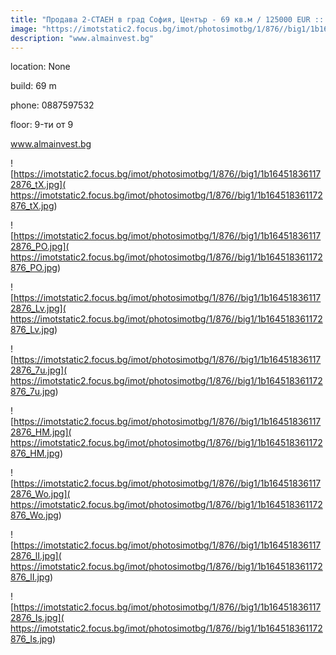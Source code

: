 ```yaml
---
title: "Продава 2-СТАЕН в град София, Център - 69 кв.м / 125000 EUR :: imot.bg Обява"
image: "https://imotstatic2.focus.bg/imot/photosimotbg/1/876//big1/1b164518361172876_8D.jpg"
description: "www.almainvest.bg"
---
```


location: None

build: 69 m

phone: 0887597532

floor: 9-ти от 9

www.almainvest.bg


![https://imotstatic2.focus.bg/imot/photosimotbg/1/876//big1/1b164518361172876_tX.jpg]( https://imotstatic2.focus.bg/imot/photosimotbg/1/876//big1/1b164518361172876_tX.jpg)


![https://imotstatic2.focus.bg/imot/photosimotbg/1/876//big1/1b164518361172876_PO.jpg]( https://imotstatic2.focus.bg/imot/photosimotbg/1/876//big1/1b164518361172876_PO.jpg)


![https://imotstatic2.focus.bg/imot/photosimotbg/1/876//big1/1b164518361172876_Lv.jpg]( https://imotstatic2.focus.bg/imot/photosimotbg/1/876//big1/1b164518361172876_Lv.jpg)


![https://imotstatic2.focus.bg/imot/photosimotbg/1/876//big1/1b164518361172876_7u.jpg]( https://imotstatic2.focus.bg/imot/photosimotbg/1/876//big1/1b164518361172876_7u.jpg)


![https://imotstatic2.focus.bg/imot/photosimotbg/1/876//big1/1b164518361172876_HM.jpg]( https://imotstatic2.focus.bg/imot/photosimotbg/1/876//big1/1b164518361172876_HM.jpg)


![https://imotstatic2.focus.bg/imot/photosimotbg/1/876//big1/1b164518361172876_Wo.jpg]( https://imotstatic2.focus.bg/imot/photosimotbg/1/876//big1/1b164518361172876_Wo.jpg)


![https://imotstatic2.focus.bg/imot/photosimotbg/1/876//big1/1b164518361172876_lI.jpg]( https://imotstatic2.focus.bg/imot/photosimotbg/1/876//big1/1b164518361172876_lI.jpg)


![https://imotstatic2.focus.bg/imot/photosimotbg/1/876//big1/1b164518361172876_Is.jpg]( https://imotstatic2.focus.bg/imot/photosimotbg/1/876//big1/1b164518361172876_Is.jpg)



